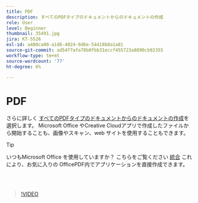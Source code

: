 ```yaml
---
title: PDF
description: すべてのPDFタイプのドキュメントからのドキュメントの作成
role: User
level: Beginner
thumbnail: 35491.jpg
jira: KT-5526
exl-id: a480ca00-a1d6-4024-9d6e-54418b8a1a81
source-git-commit: ad54f7afa78b0fbb31eccf455723a8890cb92355
workflow-type: tm+mt
source-wordcount: '77'
ht-degree: 6%

---
```


# PDF

さらに詳しく [すべてのPDFタイプのドキュメントからのドキュメントの作成](https://www.adobe.com/jp/acrobat/online/convert-pdf.html)を選択します。 Microsoft Office やCreative Cloudアプリで作成したファイルから開始することも、画像やスキャン、web サイトを使用することもできます。

>[!TIP]
>
>いつもMicrosoft Office を使用していますか？ こちらをご覧ください [統合](../integrate/integrate-overview.md#microsoft) これにより、お気に入りの OfficePDF内でアプリケーションを直接作成できます。

<br> 

>[!VIDEO](https://video.tv.adobe.com/v/35491?quality=12&learn=on&hidetitle=true)